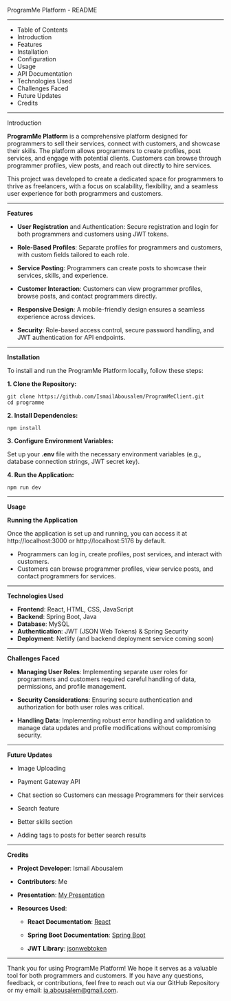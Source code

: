 ProgramMe Platform - README

----

- Table of Contents
- Introduction
- Features
- Installation
- Configuration
- Usage
- API Documentation
- Technologies Used
- Challenges Faced
- Future Updates
- Credits

----

Introduction

**ProgramMe Platform** is a comprehensive platform designed for programmers to sell their services, connect with customers, and showcase their skills. The platform allows programmers to create profiles, post services, and engage with potential clients. Customers can browse through programmer profiles, view posts, and reach out directly to hire services.

This project was developed to create a dedicated space for programmers to thrive as freelancers, with a focus on scalability, flexibility, and a seamless user experience for both programmers and customers.

---

**Features**
- **User Registration** and Authentication: Secure registration and login for both programmers and customers using JWT tokens.

- **Role-Based Profiles**: Separate profiles for programmers and customers, with custom fields tailored to each role.

- **Service Posting**: Programmers can create posts to showcase their services, skills, and experience.

- **Customer Interaction**: Customers can view programmer profiles, browse posts, and contact programmers directly.

- **Responsive Design**: A mobile-friendly design ensures a seamless experience across devices.

- **Security**: Role-based access control, secure password handling, and JWT authentication for API endpoints.

----

**Installation**

To install and run the ProgramMe Platform locally, follow these steps:

**1. Clone the Repository:**

```
git clone https://github.com/IsmailAbousalem/ProgramMeClient.git
cd programme
```
**2. Install Dependencies:**

```
npm install
```

**3. Configure Environment Variables:**

Set up your **.env** file with the necessary environment variables (e.g., database connection strings, JWT secret key).

**4. Run the Application:**

```
npm run dev
```
---

**Usage**

**Running the Application**

Once the application is set up and running, you can access it at http://localhost:3000 or http://localhost:5176  by default.

- Programmers can log in, create profiles, post services, and interact with customers.
- Customers can browse programmer profiles, view service posts, and contact programmers for services.

---

**Technologies Used**
- **Frontend**: React, HTML, CSS, JavaScript
- **Backend**: Spring Boot, Java
- **Database**: MySQL
- **Authentication**: JWT (JSON Web Tokens) & Spring Security
- **Deployment**: Netlify (and backend deployment service coming soon)

---

**Challenges Faced**
- **Managing User Roles**: Implementing separate user roles for programmers and customers required careful handling of data, permissions, and profile management.

- **Security Considerations**: Ensuring secure authentication and authorization for both user roles was critical.

- **Handling Data**: Implementing robust error handling and validation to manage data updates and profile modifications without compromising security.

---

**Future Updates**

- Image Uploading

- Payment Gateway API

- Chat section so Customers can message Programmers for their services

- Search feature

- Better skills section

- Adding tags to posts for better search results

---

**Credits**

- **Project Developer**: Ismail Abousalem

- **Contributors**: Me

- **Presentation**: [My Presentation](https://docs.google.com/presentation/d/1SsvHARBj_2O6pduVYHRfDo9hZpGw-llpNYfBrnJC-tI/edit?usp=sharing)
- **Resources Used**:
  - **React Documentation**: [React](https://react.dev/)
  
  - **Spring Boot Documentation**: [Spring Boot](https://docs.spring.io/spring-boot/index.html)

  - **JWT Library**: [jsonwebtoken](https://www.npmjs.com/package/jsonwebtoken)

---

Thank you for using ProgramMe Platform! We hope it serves as a valuable tool for both programmers and customers. If you have any questions, feedback, or contributions, feel free to reach out via our GitHub Repository or my email: ia.abousalem@gmail.com.